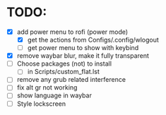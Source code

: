 # TODO:

- [X] add power menu to rofi (power mode)
    - [X] get the actions from Configs/.config/wlogout
    - [ ] get power menu to show with keybind
- [X] remove waybar blur, make it fully transparent
- [ ] Choose packages (not) to install
    - [ ] in Scripts/custom_flat.lst
- [ ] remove any grub related interference
- [ ] fix alt gr not working
- [ ] show language in waybar
- [ ] Style lockscreen
